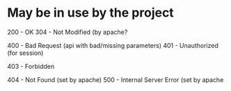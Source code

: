 # May be in use by the project



200 - OK
304 - Not Modified (by apache?

400 - Bad Request  (api with bad/missing parameters)
401 - Unauthorized (for session)

403 - Forbidden

404 - Not Found	(set by apache)
500 - Internal Server Error (set by apache
